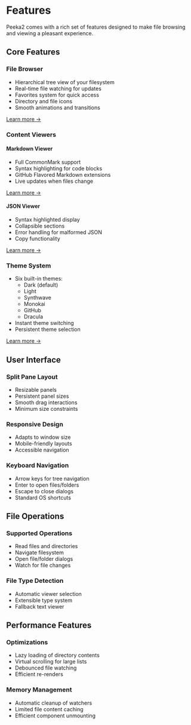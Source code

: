 # Features

Peeka2 comes with a rich set of features designed to make file browsing and viewing a pleasant experience.

## Core Features

### File Browser

- Hierarchical tree view of your filesystem
- Real-time file watching for updates
- Favorites system for quick access
- Directory and file icons
- Smooth animations and transitions

[Learn more →](./features/file-browser.md)

### Content Viewers

#### Markdown Viewer

- Full CommonMark support
- Syntax highlighting for code blocks
- GitHub Flavored Markdown extensions
- Live updates when files change

[Learn more →](./features/markdown-viewer.md)

#### JSON Viewer

- Syntax highlighted display
- Collapsible sections
- Error handling for malformed JSON
- Copy functionality

[Learn more →](./features/json-viewer.md)

### Theme System

- Six built-in themes:
  - Dark (default)
  - Light
  - Synthwave
  - Monokai
  - GitHub
  - Dracula
- Instant theme switching
- Persistent theme selection

[Learn more →](./features/themes.md)

## User Interface

### Split Pane Layout

- Resizable panels
- Persistent panel sizes
- Smooth drag interactions
- Minimum size constraints

### Responsive Design

- Adapts to window size
- Mobile-friendly layouts
- Accessible navigation

### Keyboard Navigation

- Arrow keys for tree navigation
- Enter to open files/folders
- Escape to close dialogs
- Standard OS shortcuts

## File Operations

### Supported Operations

- Read files and directories
- Navigate filesystem
- Open file/folder dialogs
- Watch for file changes

### File Type Detection

- Automatic viewer selection
- Extensible type system
- Fallback text viewer

## Performance Features

### Optimizations

- Lazy loading of directory contents
- Virtual scrolling for large lists
- Debounced file watching
- Efficient re-renders

### Memory Management

- Automatic cleanup of watchers
- Limited file content caching
- Efficient component unmounting
